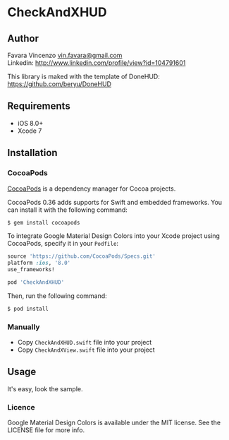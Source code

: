 # CheckAndXHUD

## Author 

Favara Vincenzo vin.favara@gmail.com <br>
Linkedin: http://www.linkedin.com/profile/view?id=104791601


This library is maked with the template of DoneHUD: https://github.com/beryu/DoneHUD

## Requirements

- iOS 8.0+ 
- Xcode 7

## Installation

### CocoaPods

[CocoaPods](http://cocoapods.org) is a dependency manager for Cocoa projects.

CocoaPods 0.36 adds supports for Swift and embedded frameworks. You can install it with the following command:

```bash
$ gem install cocoapods
```

To integrate Google Material Design Colors into your Xcode project using CocoaPods, specify it in your `Podfile`:

```ruby
source 'https://github.com/CocoaPods/Specs.git'
platform :ios, '8.0'
use_frameworks!

pod 'CheckAndXHUD'
```

Then, run the following command:

```bash
$ pod install
```


### Manually

- Copy `CheckAndXHUD.swift` file into your project
- Copy `CheckAndXView.swift` file into your project



## Usage

It's easy, look the sample.


### Licence

Google Material Design Colors is available under the MIT license. See the LICENSE file for more info.

